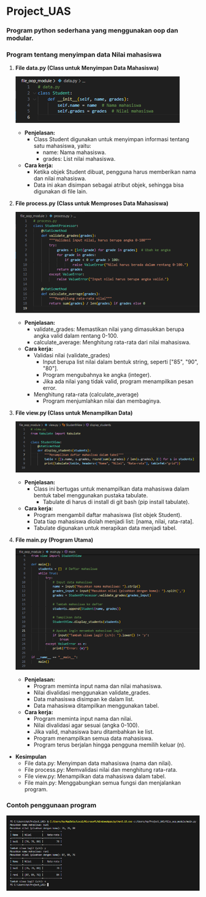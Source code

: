 # Project_UAS

### Program python sederhana yang menggunakan oop dan modular.
### Program tentang menyimpan data Nilai mahasiswa

1. **File data.py (Class untuk Menyimpan Data Mahasiswa)**

     ![alt text](image.png)

     * **Penjelasan:**
         * Class Student digunakan untuk menyimpan informasi tentang satu mahasiswa, yaitu:
             - name: Nama mahasiswa.
             - grades: List nilai mahasiswa.
     * **Cara kerja:**
         - Ketika objek Student dibuat, pengguna harus memberikan nama dan nilai mahasiswa.
         - Data ini akan disimpan sebagai atribut objek, sehingga bisa digunakan di file lain.
 
2. **File process.py (Class untuk Memproses Data Mahasiswa)**

     ![alt text](image-1.png)

     * **Penjelasan:**
         - validate_grades: Memastikan nilai yang dimasukkan berupa angka valid dalam rentang 0-100.
         - calculate_average: Menghitung rata-rata dari nilai mahasiswa.
     * **Cara kerja:**
         * Validasi nilai (validate_grades)
             - Input berupa list nilai dalam bentuk string, seperti ["85", "90", "80"].
             - Program mengubahnya ke angka (integer).
             - Jika ada nilai yang tidak valid, program menampilkan pesan error.
         * Menghitung rata-rata (calculate_average)
             - Program menjumlahkan nilai dan membaginya.
 
3. **File view.py (Class untuk Menampilkan Data)**

     ![alt text](image-2.png)

     * **Penjelasan:**
         * Class ini bertugas untuk menampilkan data mahasiswa dalam bentuk tabel menggunakan pustaka tabulate.
             - Tabulate di harus di install di git bash (pip install tabulate).
     * **Cara kerja:**
         - Program mengambil daftar mahasiswa (list objek Student).
         - Data tiap mahasiswa diolah menjadi list: [nama, nilai, rata-rata].
         - Tabulate digunakan untuk merapikan data menjadi tabel.
 
4. **File main.py (Program Utama)**

     ![alt text](image-3.png)

     * **Penjelasan:**
         - Program meminta input nama dan nilai mahasiswa.
         - Nilai divalidasi menggunakan validate_grades.
         - Data mahasiswa disimpan ke dalam list.
         - Data mahasiswa ditampilkan menggunakan tabel.
     * **Cara kerja:**
         - Program meminta input nama dan nilai.
         - Nilai divalidasi agar sesuai (angka 0-100).
         - Jika valid, mahasiswa baru ditambahkan ke list.
         - Program menampilkan semua data mahasiswa.
         - Program terus berjalan hingga pengguna memilih keluar (n).
         
* **Kesimpulan**
     - File data.py: Menyimpan data mahasiswa (nama dan nilai).
     - File process.py: Memvalidasi nilai dan menghitung rata-rata.
     - File view.py: Menampilkan data mahasiswa dalam tabel.
     - File main.py: Menggabungkan semua fungsi dan menjalankan program.


### Contoh penggunaan program

![alt text](image-4.png)
